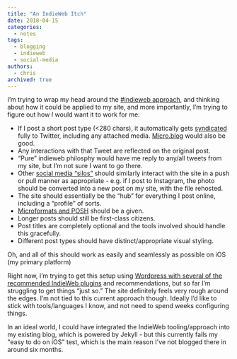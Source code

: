 ```yaml
---
title: "An IndieWeb Itch"
date: 2018-04-15
categories:
  - notes
tags:
  - blogging
  - indieweb
  - social-media
authors:
  - chris
archived: true
---
```


I’m trying to wrap my head around the [#indieweb approach](https://indieweb.org/why), and thinking about how it could be applied to my site, and more importantly, I’m trying to figure out how _I_ would want it to work for me:

- If I post a short post type (<280 chars), it automatically gets [syndicated](https://indieweb.org/POSSE) fully to Twitter, including any attached media. [Micro.blog](https://micro.blog/mrkapowski) would also be good.
- Any interactions with that Tweet are reflected on the original post.
- “Pure” indieweb philosphy would have me reply to any/all tweets from my site, but I’m not sure I want to go there.
- Other [social media “silos”](https://indieweb.org/silo) should similarly interact with the site in a push or pull manner as appropriate - e.g. if I post to Instagram, the photo should be converted into a new post on my site, with the file rehosted.
- The site should essentially be the “hub” for everything I post online, including a “profile” of sorts.
- [Microformats and POSH](http://microformats.org/wiki/posh) should be a given.
- Longer posts should still be first-class citizens.
- Post titles are completely optional and the tools involved should handle this gracefully.
- Different post types should have distinct/appropriate visual styling.

Oh, and all of this should work as easily and seamlessly as possible on iOS (my primary platform)

Right now, I’m trying to get this setup using [Wordpress with several of the recommended IndieWeb plugins](https://indieweb.org/WordPress) and recommendations, but so far I’m struggling to get things “just so.” The site definitely feels very rough around the edges. I’m not tied to this current approach though. Ideally I’d like to stick with tools/languages I know, and not need to spend weeks configuring things.

In an ideal world, I could have integrated the IndieWeb tooling/approach into my existing blog, which is powered by Jekyll - but this currently fails my "easy to do on iOS" test, which is the main reason I've not blogged there in around six months.
